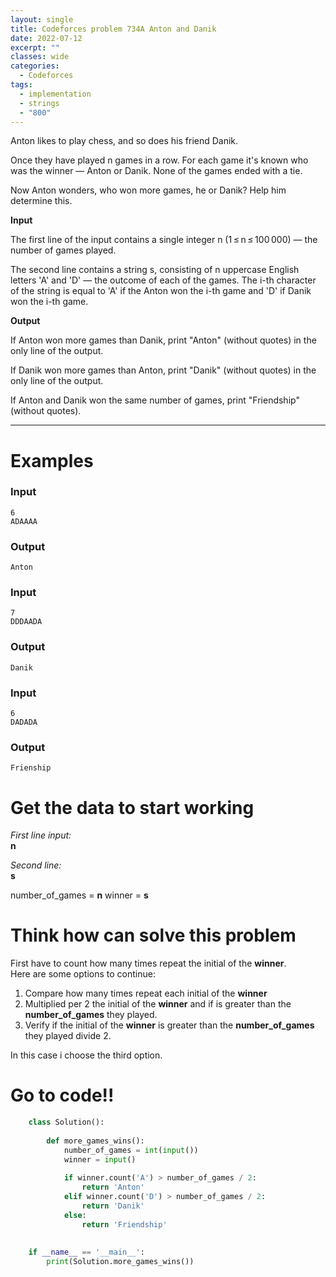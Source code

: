 ```yaml
---
layout: single
title: Codeforces problem 734A Anton and Danik
date: 2022-07-12
excerpt: ""
classes: wide
categories:
  - Codeforces
tags:
  - implementation
  - strings
  - "800"
---
```


Anton likes to play chess, and so does his friend Danik.

Once they have played n games in a row. For each game it's known who was the winner — Anton or Danik. None of the games ended with a tie.

Now Anton wonders, who won more games, he or Danik? Help him determine this.

**Input**

The first line of the input contains a single integer n (1 ≤ n ≤ 100 000) — the number of games played.

The second line contains a string s, consisting of n uppercase English letters 'A' and 'D' — the outcome of each of the games. The i-th character of the string is equal to 'A' if the Anton won the i-th game and 'D' if Danik won the i-th game.

**Output**

If Anton won more games than Danik, print "Anton" (without quotes) in the only line of the output.

If Danik won more games than Anton, print "Danik" (without quotes) in the only line of the output.

If Anton and Danik won the same number of games, print "Friendship" (without quotes).


---

# Examples

### **Input**
```
6
ADAAAA
```
### **Output**
```
Anton
```
### **Input**
```
7
DDDAADA
```
### **Output**
```
Danik
```
### **Input**
```
6
DADADA
```
### **Output**
```
Frienship
```

# Get the data to start working

*First line input:*<br>
**n**<br>

*Second line:*<br>
**s**

number_of_games = **n**
winner = **s**

# Think how can solve this problem

First have to count how many times repeat the initial of the **winner**.  
Here are some options to continue:
1. Compare how many times repeat each initial of the **winner**
2. Multiplied per 2 the initial of the **winner** and if is greater than the **number_of_games** they played.
3. Verify if the initial of the **winner** is greater than the **number_of_games** they played divide 2.  

In this case i choose the third option.
    
# Go to code!!

```python
    class Solution():
     
        def more_games_wins():
            number_of_games = int(input())
            winner = input()
     
            if winner.count('A') > number_of_games / 2:
                return 'Anton'
            elif winner.count('D') > number_of_games / 2:
                return 'Danik'
            else:
                return 'Friendship'
            
     
    if __name__ == '__main__':
        print(Solution.more_games_wins())
```
